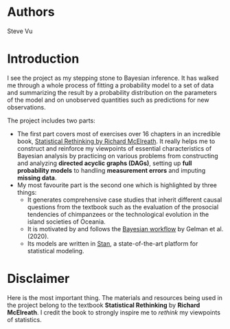 # Authors

Steve Vu

# Introduction

I see the project as my stepping stone to Bayesian inference. It has walked me through a whole process of fitting a probability model to a set of data and summarizing the result by a probability distribution on the parameters of the model and on unobserved quantities such as predictions for new observations.

The project includes two parts:
* The first part covers most of exercises over 16 chapters in an incredible book, [Statistical Rethinking by Richard McElreath](https://xcelab.net/rm/statistical-rethinking/). It really helps me to construct and reinforce my viewpoints of essential characteristics of Bayesian analysis by practicing on various problems from  constructing and analyzing **directed acyclic graphs (DAGs)**, setting up **full probability models** to handling **measurement errors** and imputing **missing data**.
* My most favourite part is the second one which is highlighted by three things:
  * It generates comprehensive case studies that inherit different causal questions from the textbook such as the evaluation of the prosocial tendencies of chimpanzees or the technological evolution in the island societies of Oceania.
  * It is motivated by and follows the [Bayesian workflow](https://arxiv.org/abs/2011.01808) by Gelman et al. (2020).
  * Its models are written in [Stan](https://mc-stan.org), a state-of-the-art platform for statistical modeling.

# Disclaimer

Here is the most important thing. The materials and resources being used in the project belong to the textbook **Statistical Rethinking** by **Richard McElreath**. I credit the book to strongly inspire me to *rethink* my viewpoints of statistics.
